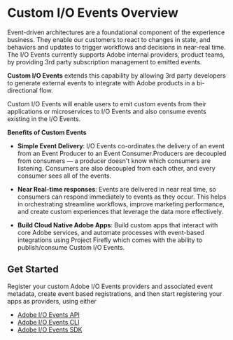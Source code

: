# Custom I/O Events Overview

Event-driven architectures are a foundational component of the experience business. They enable our customers to react to changes in state, and behaviors and updates to trigger workflows and decisions in near-real time. 
The I/O Events currently supports Adobe internal providers, product teams, by providing 3rd party subscription management to emitted events. 

**Custom I/O Events** extends this capability by allowing 3rd party developers to generate external events to integrate with Adobe products in a bi-directional flow.  

Custom I/O Events will enable users to emit custom events from their applications or microservices to I/O Events and also consume events existing in the I/O Events.  

**Benefits of Custom Events** 

- **Simple Event Delivery**: 
I/O Events co-ordinates the delivery of an event from an Event Producer to an Event Consumer.Producers are decoupled from consumers — a producer doesn't know which consumers are listening. Consumers are also decoupled from each other, and every consumer sees all of the events.

- **Near Real-time responses**: 
Events are delivered in near real time, so consumers can respond immediately to events as they occur. This helps in orchestrating streamline workflows, improve marketing performance, and create custom experiences that leverage the data more effectively. 

- **Build Cloud Native Adobe Apps**: 
Build custom apps that interact with core Adobe services, and automate processes with event-based integrations using Project Firefly which comes with the ability to publish/consume Custom I/O Events. 

## Get Started

Register your custom Adobe I/O Events providers and associated event metadata, create event based registrations, 
and then  start registering your apps as providers, using either
* [Adobe I/O Events API](../api/api.md)  
* [Adobe I/O Events CLI](../cli/cli.md) 
* [Adobe I/O Events SDK](../sdk/sdk.md) 